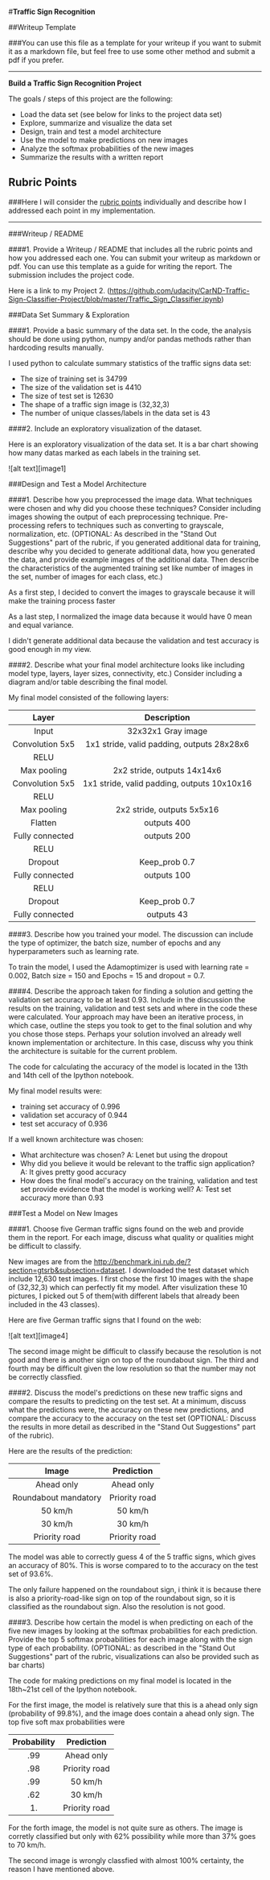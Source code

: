 #**Traffic Sign Recognition** 

##Writeup Template

###You can use this file as a template for your writeup if you want to submit it as a markdown file, but feel free to use some other method and submit a pdf if you prefer.

---

**Build a Traffic Sign Recognition Project**

The goals / steps of this project are the following:
* Load the data set (see below for links to the project data set)
* Explore, summarize and visualize the data set
* Design, train and test a model architecture
* Use the model to make predictions on new images
* Analyze the softmax probabilities of the new images
* Summarize the results with a written report


## Rubric Points
###Here I will consider the [rubric points](https://review.udacity.com/#!/rubrics/481/view) individually and describe how I addressed each point in my implementation.  

---
###Writeup / README

####1. Provide a Writeup / README that includes all the rubric points and how you addressed each one. You can submit your writeup as markdown or pdf. You can use this template as a guide for writing the report. The submission includes the project code.

Here is a link to my Project 2.
(https://github.com/udacity/CarND-Traffic-Sign-Classifier-Project/blob/master/Traffic_Sign_Classifier.ipynb)

###Data Set Summary & Exploration

####1. Provide a basic summary of the data set. In the code, the analysis should be done using python, numpy and/or pandas methods rather than hardcoding results manually.

I used python to calculate summary statistics of the traffic
signs data set:

* The size of training set is 34799
* The size of the validation set is 4410
* The size of test set is 12630
* The shape of a traffic sign image is (32,32,3)
* The number of unique classes/labels in the data set is 43

####2. Include an exploratory visualization of the dataset.

Here is an exploratory visualization of the data set. It is a bar chart showing how many datas marked as each labels in the training set.

![alt text][image1]

###Design and Test a Model Architecture

####1. Describe how you preprocessed the image data. What techniques were chosen and why did you choose these techniques? Consider including images showing the output of each preprocessing technique. Pre-processing refers to techniques such as converting to grayscale, normalization, etc. (OPTIONAL: As described in the "Stand Out Suggestions" part of the rubric, if you generated additional data for training, describe why you decided to generate additional data, how you generated the data, and provide example images of the additional data. Then describe the characteristics of the augmented training set like number of images in the set, number of images for each class, etc.)

As a first step, I decided to convert the images to grayscale because it will make the training process faster

As a last step, I normalized the image data because it would have 0 mean and equal variance.

I didn't generate additional data because the  validation and test accuracy is good enough in my view. 

####2. Describe what your final model architecture looks like including model type, layers, layer sizes, connectivity, etc.) Consider including a diagram and/or table describing the final model.

My final model consisted of the following layers:

| Layer         		|     Description	        					| 
|:---------------------:|:---------------------------------------------:| 
| Input         		| 32x32x1 Gray image   							| 
| Convolution 5x5     	| 1x1 stride, valid padding, outputs 28x28x6 	|
| RELU					|												|
| Max pooling	      	| 2x2 stride,  outputs 14x14x6  				|
| Convolution 5x5	    | 1x1 stride, valid padding, outputs 10x10x16   |
| RELU					|												|
| Max pooling	      	| 2x2 stride,  outputs 5x5x16  					|
| Flatten		      	| outputs 400									|
| Fully connected		| outputs 200        							|
| RELU					|												|
| Dropout     			| Keep_prob 0.7        							|
| Fully connected		| outputs 100  									|
| RELU					|												|
| Dropout     			| Keep_prob 0.7        							|
| Fully connected		| outputs 43        							|


####3. Describe how you trained your model. The discussion can include the type of optimizer, the batch size, number of epochs and any hyperparameters such as learning rate.

To train the model, I used the Adamoptimizer is used with learning rate = 0.002, Batch size = 150 and Epochs = 15 and dropout = 0.7.

####4. Describe the approach taken for finding a solution and getting the validation set accuracy to be at least 0.93. Include in the discussion the results on the training, validation and test sets and where in the code these were calculated. Your approach may have been an iterative process, in which case, outline the steps you took to get to the final solution and why you chose those steps. Perhaps your solution involved an already well known implementation or architecture. In this case, discuss why you think the architecture is suitable for the current problem.

The code for calculating the accuracy of the model is located in the 13th and 14th cell of the Ipython notebook.

My final model results were:
* training set accuracy of 0.996
* validation set accuracy of 0.944 
* test set accuracy of 0.936

If a well known architecture was chosen:
* What architecture was chosen? 
A: Lenet but using the dropout
* Why did you believe it would be relevant to the traffic sign application? 
A: It gives pretty good accuracy
* How does the final model's accuracy on the training, validation and test set provide evidence that the model is working well?
A: Test set accuracy more than 0.93
 

###Test a Model on New Images

####1. Choose five German traffic signs found on the web and provide them in the report. For each image, discuss what quality or qualities might be difficult to classify.

New images are from the http://benchmark.ini.rub.de/?section=gtsrb&subsection=dataset. I downloaded the test dataset which include 12,630 test images. I first chose the first 10 images with the shape of (32,32,3) which can perfectly fit my model. After visulization these 10 pictures, I picked out 5 of them(with different labels that already been included in the 43 classes).

Here are five German traffic signs that I found on the web:

![alt text][image4]

The second image might be difficult to classify because the resolution is not good and there is another sign on top of the roundabout sign.
The third and fourth may be difficult given the low resolution so that the number may not be correctly classfied.

####2. Discuss the model's predictions on these new traffic signs and compare the results to predicting on the test set. At a minimum, discuss what the predictions were, the accuracy on these new predictions, and compare the accuracy to the accuracy on the test set (OPTIONAL: Discuss the results in more detail as described in the "Stand Out Suggestions" part of the rubric).

Here are the results of the prediction:

| Image			        |     Prediction	        					| 
|:---------------------:|:---------------------------------------------:| 
| Ahead only     		| Ahead only   									| 
| Roundabout mandatory  | Priority road 								|
| 50 km/h				| 50 km/h										|
| 30 km/h	      		| 30 km/h						 				|
| Priority road 		| Priority road     							|


The model was able to correctly guess 4 of the 5 traffic signs, which gives an accuracy of 80%. This is worse compared to to the accuracy on the test set of 93.6%. 

The only failure happened on the roundabout sign, i think it is because there is also a priority-road-like sign on top of the roundabout sign, so it is classified as the roundabout sign. Also the resolution is not good.

####3. Describe how certain the model is when predicting on each of the five new images by looking at the softmax probabilities for each prediction. Provide the top 5 softmax probabilities for each image along with the sign type of each probability. (OPTIONAL: as described in the "Stand Out Suggestions" part of the rubric, visualizations can also be provided such as bar charts)

The code for making predictions on my final model is located in the 18th~21st cell of the Ipython notebook.

For the first image, the model is relatively sure that this is a ahead only sign (probability of 99.8%), and the image does contain a ahead only sign. The top five soft max probabilities were

| Probability         	|     Prediction	        					| 
|:---------------------:|:---------------------------------------------:| 
| .99         			| Ahead only   									| 
| .98     				| Priority road 								|
| .99					| 50 km/h										|
| .62	      			| 30 km/h						 				|
| 1.				    | Priority road      							|

For the forth image, the model is not quite sure as others. The image is corretly classified but only with 62% possibility while more than 37% goes to 70 km/h.

The second image is wrongly classfied with almost 100% certainty, the reason I have mentioned above.

